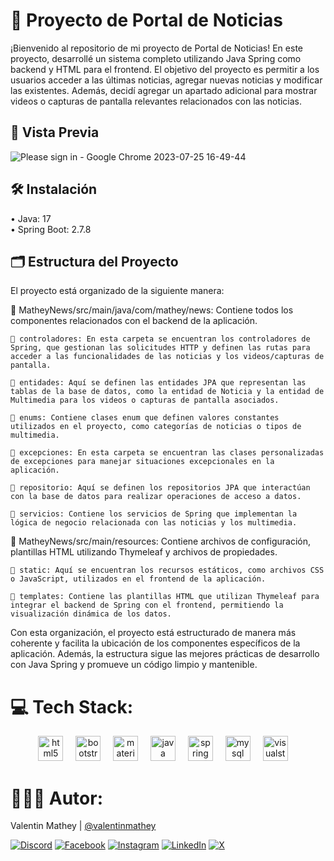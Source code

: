 # 📰 Proyecto de Portal de Noticias
¡Bienvenido al repositorio de mi proyecto de Portal de Noticias! En este proyecto, desarrollé un sistema completo utilizando Java Spring como backend y HTML para el frontend. El objetivo del proyecto es permitir a los usuarios acceder a las últimas noticias, agregar nuevas noticias y modificar las existentes. Además, decidí agregar un apartado adicional para mostrar videos o capturas de pantalla relevantes relacionados con las noticias.

## 🎥 Vista Previa
![Please sign in - Google Chrome 2023-07-25 16-49-44](https://github.com/valentinmathey/MatheyNews/assets/108497495/24b874ec-59c4-488e-b698-ccd9eed0687d)

## 🛠️ Instalación
• Java: 17 <br>
• Spring Boot: 2.7.8

## 🗂️ Estructura del Proyecto

El proyecto está organizado de la siguiente manera:

📂 MatheyNews/src/main/java/com/mathey/news: Contiene todos los componentes relacionados con el backend de la aplicación.

    📁 controladores: En esta carpeta se encuentran los controladores de Spring, que gestionan las solicitudes HTTP y definen las rutas para acceder a las funcionalidades de las noticias y los videos/capturas de pantalla.

    📁 entidades: Aquí se definen las entidades JPA que representan las tablas de la base de datos, como la entidad de Noticia y la entidad de Multimedia para los videos o capturas de pantalla asociados.

    📁 enums: Contiene clases enum que definen valores constantes utilizados en el proyecto, como categorías de noticias o tipos de multimedia.

    📁 excepciones: En esta carpeta se encuentran las clases personalizadas de excepciones para manejar situaciones excepcionales en la aplicación.

    📁 repositorio: Aquí se definen los repositorios JPA que interactúan con la base de datos para realizar operaciones de acceso a datos.

    📁 servicios: Contiene los servicios de Spring que implementan la lógica de negocio relacionada con las noticias y los multimedia.

📂 MatheyNews/src/main/resources: Contiene archivos de configuración, plantillas HTML utilizando Thymeleaf y archivos de propiedades.

    📁 static: Aquí se encuentran los recursos estáticos, como archivos CSS o JavaScript, utilizados en el frontend de la aplicación.

    📁 templates: Contiene las plantillas HTML que utilizan Thymeleaf para integrar el backend de Spring con el frontend, permitiendo la visualización dinámica de los datos.

Con esta organización, el proyecto está estructurado de manera más coherente y facilita la ubicación de los componentes específicos de la aplicación. Además, la estructura sigue las mejores prácticas de desarrollo con Java Spring y promueve un código limpio y mantenible.

# 💻 Tech Stack:
<div align="center">
  <img src="https://cdn.jsdelivr.net/gh/devicons/devicon/icons/html5/html5-original.svg" height="40" alt="html5 logo"  />
  <img width="12" />
  <img src="https://cdn.jsdelivr.net/gh/devicons/devicon/icons/bootstrap/bootstrap-original.svg" height="40" alt="bootstrap logo"  />
  <img width="12" />
  <img src="https://www.thymeleaf.org/images/thymeleaf.png" height="40" alt="materialui logo"  />
  <img width="12" />
  <img src="https://cdn.jsdelivr.net/gh/devicons/devicon/icons/java/java-original.svg" height="40" alt="java logo"  />
  <img width="12" />
  <img src="https://cdn.jsdelivr.net/gh/devicons/devicon/icons/spring/spring-original.svg" height="40" alt="spring logo"  />
  <img width="12" />
  <img src="https://cdn.jsdelivr.net/gh/devicons/devicon/icons/mysql/mysql-original.svg" height="40" alt="mysql logo"  />
  <img width="12" />
  <img src="https://upload.wikimedia.org/wikipedia/commons/thumb/9/98/Apache_NetBeans_Logo.svg/1200px-Apache_NetBeans_Logo.svg.png" height="40" alt="visualstudio logo"  />
  <img width="12" />
</div>

# 🧑🏻‍💻 Autor:

Valentin Mathey | <a href="https://github.com/valentinmathey">@valentinmathey</a>

[![Discord](https://img.shields.io/badge/Discord-%237289DA.svg?logo=discord&logoColor=white)](https://discord.gg/valentinmathey) [![Facebook](https://img.shields.io/badge/Facebook-%231877F2.svg?logo=Facebook&logoColor=white)](https://facebook.com/ValentinEzequielMathey) [![Instagram](https://img.shields.io/badge/Instagram-%23E4405F.svg?logo=Instagram&logoColor=white)](https://instagram.com/valen.mathey/) [![LinkedIn](https://img.shields.io/badge/LinkedIn-%230077B5.svg?logo=linkedin&logoColor=white)](https://linkedin.com/in/valentin-mathey) [![X](https://img.shields.io/badge/X-%231DA1F2.svg?logo=X&logoColor=white)](https://twitter.com/valen_mathey)
